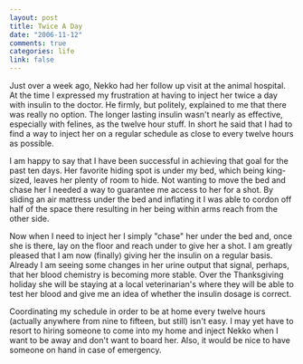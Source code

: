 ```yaml
--- 
layout: post
title: Twice A Day
date: "2006-11-12"
comments: true
categories: life
link: false
---
```

Just over a week ago, Nekko had her follow up visit at the animal hospital. At the time I expressed my frustration at having to inject her twice a day with insulin to the doctor. He firmly, but politely, explained to me that there was really no option. The longer lasting insulin wasn't nearly as effective, especially with felines, as the twelve hour stuff. In short he said that I had to find a way to inject her on a regular schedule as close to every twelve hours as possible.

I am happy to say that I have been successful in achieving that goal for the past ten days. Her favorite hiding spot is under my bed, which being king-sized, leaves her plenty of room to hide. Not wanting to move the bed and chase her I needed a way to guarantee me access to her for a shot. By sliding an air mattress under the bed and inflating it I was able to cordon off half of the space there resulting in her being within arms reach from the other side.

Now when I need to inject her I simply "chase" her under the bed and, once she is there, lay on the floor and reach under to give her a shot. I am greatly pleased that I am now (finally) giving her the insulin on a regular basis. Already I am seeing some changes in her urine output that signal, perhaps, that her blood chemistry is becoming more stable. Over the Thanksgiving holiday she will be staying at a local veterinarian's where they will be able to test her blood and give me an idea of whether the insulin dosage is correct.

Coordinating my schedule in order to be at home every twelve hours (actually anywhere from nine to fifteen, but still) isn't easy. I may yet have to resort to hiring someone to come into my home and inject Nekko when I want to be away and don't want to board her. Also, it would be nice to have someone on hand in case of emergency.
